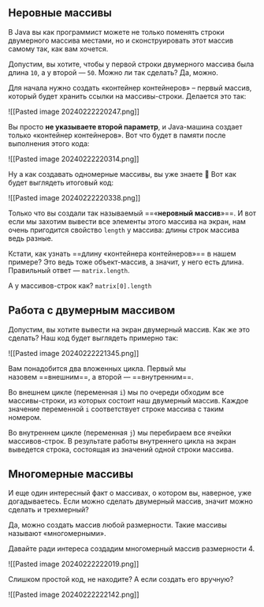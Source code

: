 
## Неровные массивы
В Java вы как программист можете не только поменять строки двумерного массива местами, но и сконструировать этот массив самому так, как вам хочется.

Допустим, вы хотите, чтобы у первой строки двумерного массива была длина `10`, а у второй — `50`. Можно ли так сделать? Да, можно.

Для начала нужно создать «контейнер контейнеров» – первый массив, который будет хранить ссылки на массивы-строки. Делается это так:

![[Pasted image 20240222220247.png]]

Вы просто **не указываете второй параметр**, и Java-машина создает только «контейнер контейнеров». Вот что будет в памяти после выполнения этого кода:

![[Pasted image 20240222220314.png]]

Ну а как создавать одномерные массивы, вы уже знаете 🙂
Вот как будет выглядеть итоговый код:

![[Pasted image 20240222220338.png]]

Только что вы создали так называемый ==«**неровный массив**»==.
И вот если мы захотим вывести все элементы этого массива на экран, нам очень пригодится свойство `length` у массива: длины строк массива ведь разные.

Кстати, как узнать ==длину «контейнера контейнеров»== в нашем примере? Это ведь тоже объект-массив, а значит, у него есть длина. Правильный ответ — `matrix.length`.

А у массивов-строк как? `matrix[0].length`

## Работа с двумерным массивом
Допустим, вы хотите вывести на экран двумерный массив. Как же это сделать?
Наш код будет выглядеть примерно так:

![[Pasted image 20240222221345.png]]

Вам понадобится два вложенных цикла. Первый мы назовем ==внешним==, а второй — ==внутренним==.

Во внешнем цикле (переменная `i`) мы по очереди обходим все массивы-строки, из которых состоит наш двумерный массив. Каждое значение переменной `i` соответствует строке массива с таким номером.

Во внутреннем цикле (переменная `j`) мы перебираем все ячейки массивов-строк. В результате работы внутреннего цикла на экран выведется строка, состоящая из значений одной строки массива.

## Многомерные массивы

И еще один интересный факт о массивах, о котором вы, наверное, уже догадываетесь. Если можно сделать двумерный массив, значит можно сделать и трехмерный?

Да, можно создать массив любой размерности. Такие массивы называют «многомерными».

Давайте ради интереса создадим многомерный массив размерности 4.

![[Pasted image 20240222222019.png]]

Слишком простой код, не находите?
А если создать его вручную?

![[Pasted image 20240222222142.png]]

